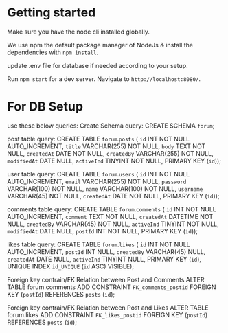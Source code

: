 # Getting started

Make sure you have the node cli installed globally. 

We use npm the default package manager of NodeJs & install the dependencies with `npm install`.

update .env file for database if needed according to your setup.

Run `npm start` for a dev server. Navigate to `http://localhost:8080/`. 


# For DB Setup
use these below queries:
Create Schema query: 
CREATE SCHEMA `forum`;

post table query:
CREATE TABLE `forum`.`posts` (
  `id` INT NOT NULL AUTO_INCREMENT,
  `title` VARCHAR(255) NOT NULL,
  `body` TEXT NOT NULL,
  `createdAt` DATE NOT NULL,
  `createdBy` VARCHAR(255) NOT NULL,
  `modifiedAt` DATE NULL,
  `activeInd` TINYINT NOT NULL,
  PRIMARY KEY (`id`));

user table query:
CREATE TABLE `forum`.`users` (
  `id` INT NOT NULL AUTO_INCREMENT,
  `email` VARCHAR(255) NOT NULL,
  `password` VARCHAR(100) NOT NULL,
  `name` VARCHAR(100) NOT NULL,
  `username` VARCHAR(45) NOT NULL,
  `createdAt` DATE NOT NULL,
  PRIMARY KEY (`id`));

comments table query:
CREATE TABLE `forum`.`comments` (
  `id` INT NOT NULL AUTO_INCREMENT,
  `comment` TEXT NOT NULL,
  `createdAt` DATETIME NOT NULL,
  `createdBy` VARCHAR(45) NOT NULL,
  `activeInd` TINYINT NOT NULL,
  `modifiedAt` DATE NULL,
  `postId` INT NOT NULL,
  PRIMARY KEY (`id`));



likes table query:
CREATE TABLE `forum`.`likes` (
  `id` INT NOT NULL AUTO_INCREMENT,
  `postId` INT NULL,
  `createdBy` VARCHAR(45) NULL,
  `createdAt` DATE NULL,
  `activeInd` TINYINT NULL,
  PRIMARY KEY (`id`),
  UNIQUE INDEX `id_UNIQUE` (`id` ASC) VISIBLE);


Foreign key contrain/FK Relation between Post and Comments
ALTER TABLE forum.comments ADD CONSTRAINT `FK_comments_postid` FOREIGN KEY (`postId`) REFERENCES `posts` (`id`);

Foreign key contrain/FK Relation between Post and Likes
ALTER TABLE forum.likes ADD CONSTRAINT `FK_likes_postid` FOREIGN KEY (`postId`) REFERENCES `posts` (`id`);

